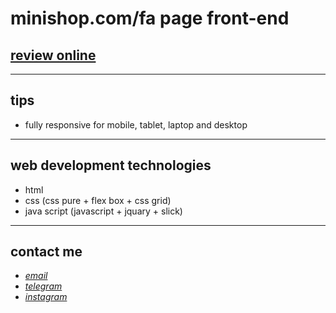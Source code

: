 
# minishop.com/fa page front-end
## [review online](https://mohammad-zeynali.github.io/git-store/)

---
## tips

* fully responsive for mobile, tablet, laptop and desktop
---
## web development technologies
* html 
* css (css pure + flex box + css grid)
* java script (javascript + jquary + slick)
---
## contact me
* *[email](mhmdzynaly977@gmail.com)*
* *[telegram](https://t.me/zeynali2003/)*
* *[instagram](https://instagram.com/zeynali2003/)*
